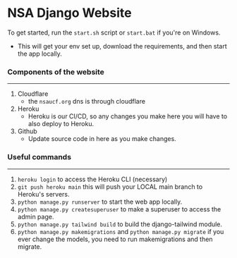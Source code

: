 # NSA Django Website
To get started, run the `start.sh` script or `start.bat` if you're on Windows. 
- This will get your env set up, download the requirements, and then start the app locally.

### Components of the website
---
1. Cloudflare
    - the `nsaucf.org` dns is through cloudflare
2. Heroku
    - Heroku is our CI/CD, so any changes you make here you will have to also deploy to Heroku.
3. Github
    - Update source code in here as you make changes.

### Useful commands
---
1. `heroku login` to access the Heroku CLI (necessary)
2. `git push heroku main` this will push your LOCAL main branch to Heroku's servers.
3. `python manage.py runserver` to start the web app locally.
4. `python manage.py createsuperuser` to make a superuser to access the admin page.
5. `python manage.py tailwind build` to build the django-tailwind module.
6. `python manage.py makemigrations` and `python manage.py migrate` if you ever change the models, you need to run makemigrations and then migrate.